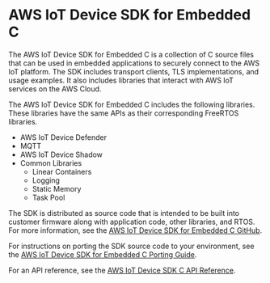 # AWS IoT Device SDK for Embedded C<a name="c-sdk"></a>

The AWS IoT Device SDK for Embedded C is a collection of C source files that can be used in embedded applications to securely connect to the AWS IoT platform\. The SDK includes transport clients, TLS implementations, and usage examples\. It also includes libraries that interact with AWS IoT services on the AWS Cloud\.

The AWS IoT Device SDK for Embedded C includes the following libraries\. These libraries have the same APIs as their corresponding FreeRTOS libraries\.
+ AWS IoT Device Defender
+ MQTT
+ AWS IoT Device Shadow
+ Common Libraries
  + Linear Containers
  + Logging
  + Static Memory
  + Task Pool

The SDK is distributed as source code that is intended to be built into customer firmware along with application code, other libraries, and RTOS\. For more information, see the [AWS IoT Device SDK for Embedded C GitHub](https://github.com/aws/aws-iot-device-sdk-embedded-C)\.

For instructions on porting the SDK source code to your environment, see the [AWS IoT Device SDK for Embedded C Porting Guide](https://github.com/aws/aws-iot-device-sdk-embedded-C/blob/master/PortingGuide.md)\.

For an API reference, see the [AWS IoT Device SDK C API Reference](https://docs.aws.amazon.com/freertos/latest/lib-ref/c-sdk/main/index.html)\. 